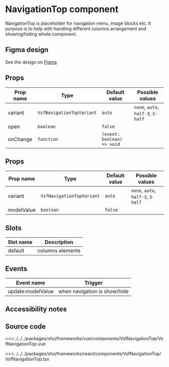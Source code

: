 # NavigationTop component

NavigationTop is placeholder for navigation menu, image blocks etc. It purpose is to help with handling different columns arrangement and showing/hiding whole component.

<Generate />

## Figma design

See the design on [Figma](https://www.figma.com/file/CWOkbpne0tDpSenT4ZEUTQ/%F0%9F%9B%A0-SFUI-2.0-%7C-Development?node-id=14285%3A49825&t=PVPVB8MLQOxa1KC4-4)

<!-- react -->

## Props

| Prop name | Type                      | Default value              | Possible values                    |
| --------- | ------------------------- | -------------------------- | ---------------------------------- |
| variant   | `VsfNavigationTopVariant` | `auto`                     | `none`, `auto`, `half-3`, `3-half` |
| open      | `boolean`                 | `false`                    |                                    |
| onChange  | `function`                | `(event: boolean) => void` |                                    |

<!-- end react -->
<!-- vue -->

## Props

| Prop name  | Type                      | Default value | Possible values                    |
| ---------- | ------------------------- | ------------- | ---------------------------------- |
| variant    | `VsfNavigationTopVariant` | `auto`        | `none`, `auto`, `half-3`, `3-half` |
| modelValue | `boolean`                 | `false`       |                                    |

<!-- end vue -->

## Slots

| Slot name | Description      |
| --------- | ---------------- |
| default   | columns elements |

<!-- vue -->

## Events

| Event name        | Trigger                      |
| ----------------- | ---------------------------- |
| update:modelValue | when navigation is show/hide |

<!-- end vue -->

## Accessibility notes

## Source code

<!-- vue -->

<<<../../../packages/sfui/frameworks/vue/components/VsfNavigationTop/VsfNavigationTop.vue

<!-- end vue -->
<!-- react -->

<<<../../../packages/sfui/frameworks/react/components/VsfNavigationTop/VsfNavigationTop.tsx

<!-- end react -->
